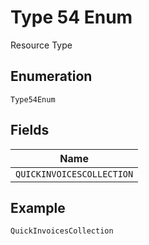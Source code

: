 
# Type 54 Enum

Resource Type

## Enumeration

`Type54Enum`

## Fields

| Name |
|  --- |
| `QUICKINVOICESCOLLECTION` |

## Example

```
QuickInvoicesCollection
```

